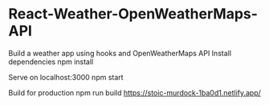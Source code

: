 # React-Weather-OpenWeatherMaps-API
Build a weather app using hooks and OpenWeatherMaps API
Install dependencies
npm install

Serve on localhost:3000
npm start

Build for production
npm run build
https://stoic-murdock-1ba0d1.netlify.app/
